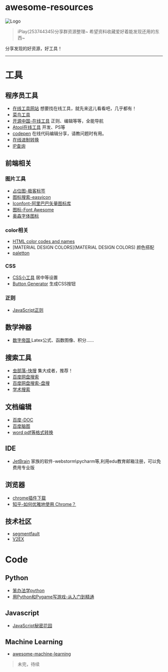 
# awesome-resources
![Logo](http://ww2.sinaimg.cn/large/6d9475f6jw1eynmraiux1j2074074q3e.jpg)

> iPlay(253744345)分享群资源整理~
> 希望资料收藏爱好着能发现还用的东西~

分享发现的好资源，好工具！

-----

# 工具

## 程序员工具

- [在线工具网站](http://tool.lu/) 想要找在线工具，就先来这儿看看吧，几乎都有！
- [菜鸟工具](http://c.runoob.com/)
- [开源中国-在线工具](http://tool.oschina.net/) 正则、编辑等等，全能导航
- [Atool在线工具](http://www.atool.org/) 开发、PS等
- [codepen](http://codepen.io/) 在线代码编辑分享，请教问题时有用。
- [在线进制转换](http://tool.oschina.net/hexconvert/)
- [IP查询](http://www.ipip.net/)

## 前端相关
### 图片工具

- [占位图-极客标签](http://www.gbtags.com/gb/gblaitu.htm)
- [图标搜索-easyicon](http://www.easyicon.net/)
- [Iconfont-阿里巴巴矢量图标库](http://www.iconfont.cn/)
- [图标-Font Awesome](http://fontawesome.io/)
- [奥森字体图标](http://www.thinkcmf.com/font)

### color相关

- [HTML color codes and names](http://www.computerhope.com/htmcolor.htm)
- [MATERIAL DESIGN COLORS](MATERIAL DESIGN COLORS) 颜色搭配
- [paletton](http://paletton.com/#uid=55a0u0kbRt14+E48dwffUpTkImm)

### CSS

- [CSS小工具](http://linxz.github.io/tianyizone/) 居中等设置
- [Button Generator](http://www.bestcssbuttongenerator.com/) 生成CSS按钮

### 正则

- [JavaScript正则](https://jex.im/regulex/#!embed=false&flags=&re=%5E(a%7Cb)*%3F%24)


## 数学神器

- [数字帝国
](http://zh.numberempire.com/)   Latex公式、函数图像、积分……

## 搜索工具

- [虫部落-快搜](http://so.chongbuluo.com/) 集大成者，推荐！
- [百度网盘搜索](http://so.baiduyun.me/)
- [百度网盘搜索-盘搜](http://www.pansou.com/)
- [学术搜索](http://www.gycc.com/)



## 文档编辑
- [百度-DOC](http://word.baidu.com/welcome.html)
- [百度脑图](http://naotu.baidu.com/)
- [word pdf等格式转换](http://cn.diywz.com/)



## IDE
- [JetBrain](https://www.jetbrains.com/student/)  家族的软件-webstorm\pycharm等,利用edu教育邮箱注册，可以免费用专业版

## 浏览器
- [chrome插件下载](http://chromecj.com/)
- [知乎-如何优雅地使用 Chrome？](https://www.zhihu.com/question/20595240)

## 技术社区
- [segmentfault](http://segmentfault.com/)
- [V2EX](http://www.v2ex.com/)


# Code
## Python
- [笨办法学python](http://www.2cto.com/shouce/Pythonbbf/)
- [用Python和Pygame写游戏-从入门到精通](http://eyehere.net/2011/python-pygame-novice-professional-index/)

## Javascript
- [JavaScript秘密花园](http://bonsaiden.github.io/JavaScript-Garden/zh/)

## Machine Learning
- [awesome-machine-learning](https://github.com/josephmisiti/awesome-machine-learning)



> 未完，待续






